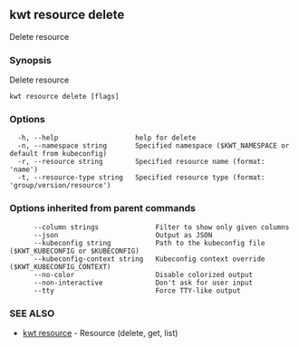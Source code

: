 ## kwt resource delete

Delete resource

### Synopsis

Delete resource

```
kwt resource delete [flags]
```

### Options

```
  -h, --help                   help for delete
  -n, --namespace string       Specified namespace ($KWT_NAMESPACE or default from kubeconfig)
  -r, --resource string        Specified resource name (format: 'name')
  -t, --resource-type string   Specified resource type (format: 'group/version/resource')
```

### Options inherited from parent commands

```
      --column strings              Filter to show only given columns
      --json                        Output as JSON
      --kubeconfig string           Path to the kubeconfig file ($KWT_KUBECONFIG or $KUBECONFIG)
      --kubeconfig-context string   Kubeconfig context override ($KWT_KUBECONFIG_CONTEXT)
      --no-color                    Disable colorized output
      --non-interactive             Don't ask for user input
      --tty                         Force TTY-like output
```

### SEE ALSO

* [kwt resource](kwt_resource.md)	 - Resource (delete, get, list)

